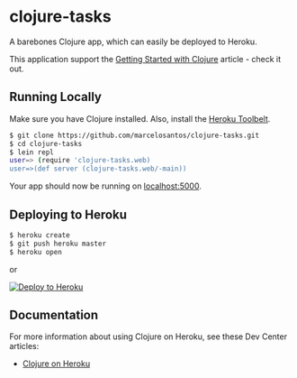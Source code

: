 
# clojure-tasks

A barebones Clojure app, which can easily be deployed to Heroku.  

This application support the [Getting Started with Clojure](https://devcenter.heroku.com/articles/tasks-with-clojure) article - check it out.

## Running Locally

Make sure you have Clojure installed.  Also, install the [Heroku Toolbelt](https://toolbelt.heroku.com/).

```sh
$ git clone https://github.com/marcelosantos/clojure-tasks.git
$ cd clojure-tasks
$ lein repl
user=> (require 'clojure-tasks.web)
user=>(def server (clojure-tasks.web/-main))
```

Your app should now be running on [localhost:5000](http://localhost:5000/).

## Deploying to Heroku

```sh
$ heroku create
$ git push heroku master
$ heroku open
```

or

[![Deploy to Heroku](https://www.herokucdn.com/deploy/button.png)](https://heroku.com/deploy)

## Documentation

For more information about using Clojure on Heroku, see these Dev Center articles:

- [Clojure on Heroku](https://devcenter.heroku.com/categories/clojure)
